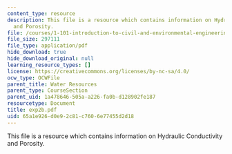 ```yaml
---
content_type: resource
description: This file is a resource which contains information on Hydraulic Conductivity
  and Porosity.
file: /courses/1-101-introduction-to-civil-and-environmental-engineering-design-i-fall-2006/65a1e926d0e92c81c7606e77455d2d18_exp2b.pdf
file_size: 297111
file_type: application/pdf
hide_download: true
hide_download_original: null
learning_resource_types: []
license: https://creativecommons.org/licenses/by-nc-sa/4.0/
ocw_type: OCWFile
parent_title: Water Resources
parent_type: CourseSection
parent_uid: 1a478646-505a-a226-fa0b-d128902fe187
resourcetype: Document
title: exp2b.pdf
uid: 65a1e926-d0e9-2c81-c760-6e77455d2d18
---
```

This file is a resource which contains information on Hydraulic Conductivity and Porosity.